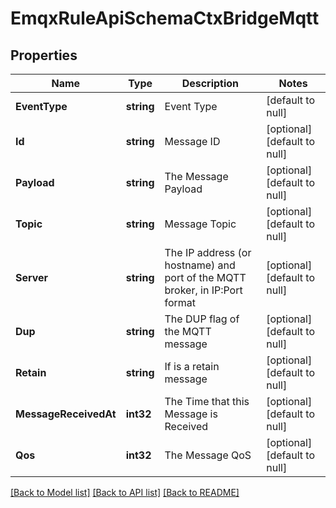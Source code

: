 # EmqxRuleApiSchemaCtxBridgeMqtt

## Properties
Name | Type | Description | Notes
------------ | ------------- | ------------- | -------------
**EventType** | **string** | Event Type | [default to null]
**Id** | **string** | Message ID | [optional] [default to null]
**Payload** | **string** | The Message Payload | [optional] [default to null]
**Topic** | **string** | Message Topic | [optional] [default to null]
**Server** | **string** | The IP address (or hostname) and port of the MQTT broker, in IP:Port format | [optional] [default to null]
**Dup** | **string** | The DUP flag of the MQTT message | [optional] [default to null]
**Retain** | **string** | If is a retain message | [optional] [default to null]
**MessageReceivedAt** | **int32** | The Time that this Message is Received | [optional] [default to null]
**Qos** | **int32** | The Message QoS | [optional] [default to null]

[[Back to Model list]](../README.md#documentation-for-models) [[Back to API list]](../README.md#documentation-for-api-endpoints) [[Back to README]](../README.md)

